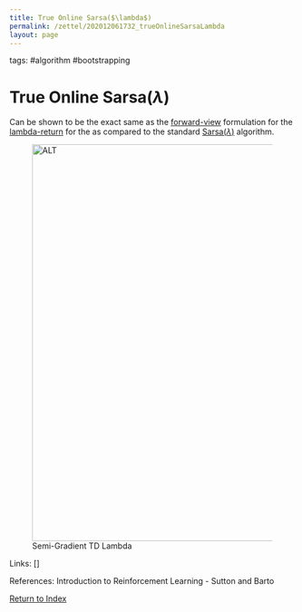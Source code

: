 ```yaml
---
title: True Online Sarsa($\lambda$)
permalink: /zettel/202012061732_trueOnlineSarsaLambda
layout: page
---
```

tags: #algorithm #bootstrapping

# True Online Sarsa($\lambda$)

Can be shown to be the exact same as the [forward-view](202012061733_forwardViewVsBackwardView) 
formulation for the [lambda-return](202012061731_lambdaReturn) for the 
as compared to the standard [Sarsa($\lambda$)](202012061732_sarsaLambda) algorithm.

<figure>
  <img src="/zettel/Images/ReinforcementLearning/TrueOnlineSarsaLambdaQ.png"
     alt="ALT"
     class="centerImage"
     style="width: 700px;" />
  <figcaption> Semi-Gradient TD Lambda </figcaption>     
</figure>


Links: []

References: Introduction to Reinforcement Learning - Sutton and Barto

[Return to Index](index)